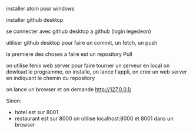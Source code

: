
installer atom pour windows

installer github desktop

se connecter avec github desktop a github (login legedeon)

utiliser github desktop pour faire un commit, un fetch, un push

la premiere des choses a faire est un repository Pull

on utilise fenix web server pour faire tourner un serveur en local
on dowload le programme, on installe, on lance l'appli, on cree un web server en indiquant le chemin du repository

on lance un browser et on demande http://127.0.0.1/

Sinon:
* hotel est sur 8001
* restaurant est sur 8000
on utilise localhost:8000 et 8001 dans un browser

